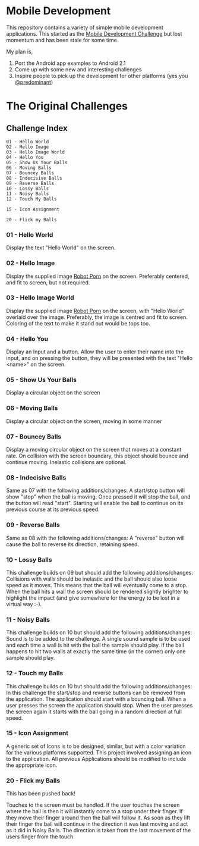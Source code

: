 # Mobile Development
This repository contains a variety of simple mobile development applications. This started as the [Mobile Development Challenge](http://thechaw.com/mobile_developer_challenge/wiki/home/Challenge_List) but lost momentum and has been stale for some time.

My plan is,

1. Port the Android app examples to Android 2.1
2. Come up with some new and interesting challenges
3. Inspire people to pick up the development for other platforms (yes you [@predominant](http://github.com/predominant))

# The Original Challenges

## Challenge Index
	01 - Hello World
	02 - Hello Image
	03 - Hello Image World
	04 - Hello You
	05 - Show Us Your Balls
	06 - Moving Balls
	07 - Bouncey Balls
	08 - Indecisive Balls
	09 - Reverse Balls
	10 - Lossy Balls
	11 - Noisy Balls
	12 - Touch My Balls

	15 - Icon Assignment

	20 - Flick my Balls

### 01 - Hello World
Display the text "Hello World" on the screen.

### 02 - Hello Image
Display the supplied image [Robot Porn](http://github.com/openecho/Mobile-Development/blob/master/Android/02_Hello_Image/res/drawable/helloimage.png) on the screen.
Preferably centered, and fit to screen, but not required.

### 03 - Hello Image World
Display the supplied image [Robot Porn](http://github.com/openecho/Mobile-Development/blob/master/Android/02_Hello_Image/res/drawable/helloimage.png) on the screen, with "Hello World" overlaid over the image.
Preferably, the image is centred and fit to screen.
Coloring of the text to make it stand out would be tops too.

### 04 - Hello You
Display an Input and a button. Allow the user to enter their name into the input, and on pressing the button, they will be presented with the text "Hello &lt;name&gt;" on the screen.

### 05 - Show Us Your Balls
Display a circular object on the screen

### 06 - Moving Balls
Display a circular object on the screen, moving in some manner

### 07 - Bouncey Balls
Display a moving circular object on the screen that moves at a constant rate.
On collision with the screen boundary, this object should bounce and continue moving.
Inelastic collisions are optional.

### 08 - Indecisive Balls
Same as 07 with the following additions/changes:
A start/stop button will show "stop" when the ball is moving. Once pressed it will stop the ball, and the button will read "start".
Starting will enable the ball to continue on its previous course at its previous speed.

### 09 - Reverse Balls
Same as 08 with the following additions/changes:
A "reverse" button will cause the ball to reverse its direction, retaining speed.

### 10 - Lossy Balls
This challenge builds on 09 but should add the following additions/changes:
Collisions with walls should be inelastic and the ball should also loose speed as it moves. This means that the ball will eventually come to a stop. When the ball hits a wall the screen should be rendered slightly brighter to highlight the impact (and give somewhere for the energy to be lost in a virtual way :-).

### 11 - Noisy Balls
This challenge builds on 10 but should add the following additions/changes:
Sound is to be added to the challenge. A single sound sample is to be used and each time a wall is hit with the ball the sample should play. If the ball happens to hit two walls at exactly the same time (in the corner) only one sample should play.

### 12 - Touch my Balls
This challenge builds on 10 but should add the following additions/changes:
In this challenge the start/stop and reverse buttons can be removed from the application. The application should start with a bouncing ball. When a user presses the screen the application should stop. When the user presses the screen again it starts with the ball going in a random direction at full speed.

### 15 - Icon Assignment
A generic set of Icons is to be designed, similar, but with a color variation for the various platforms supported.
This project involved assigning an icon to the application.
All previous Applications should be modified to include the appropriate icon.

### 20 - Flick my Balls
This has been pushed back!

Touches to the screen must be handled. If the user touches the screen where the ball is then it will instantly come to a stop under their finger. If they move their finger around then the ball will follow it. As soon as they lift their finger the ball will continue in the direction it was last moving and act as it did in Noisy Balls.
The direction is taken from the last movement of the users finger from the touch.

